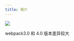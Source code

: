 ```yaml
---
title: 简介
---
```

![](https://tva1.sinaimg.cn/large/007S8ZIlly1ge6c13uyfoj30m808ct8x.jpg)

<div class="custom-block tip">

webpack3.0 和 4.0 版本差异较大

</div>